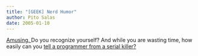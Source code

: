 ```yaml
---
title: "[GEEK] Nerd Humor"
author: Pito Salas
date: 2005-01-10
---
```




[Amusing.
](<http://www.ariel.com.au/jokes/The_Evolution_of_a_Programmer.html>) Do you
recognize yourself? And while you are wasting time, how easily can you [tell a
programmer from a serial
killer?](<http://www.malevole.com/mv/misc/killerquiz/>)


